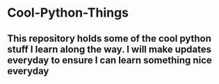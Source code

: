# Cool-Python-Things

## This repository holds some of the cool python stuff I learn along the way. I will make updates everyday to ensure I can learn something nice everyday
